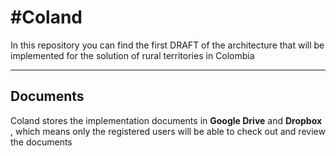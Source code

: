 #Coland
===================


In this repository you can find the first DRAFT of the architecture that will be implemented for the solution of rural territories in Colombia

----------


Documents
-------------

Coland stores the implementation documents in <i class="icon-provider-gdrive"></i> **Google Drive** and <i class="icon-provider-dropbox"></i> **Dropbox** , which means only the registered users will be able to check out and review the documents 
